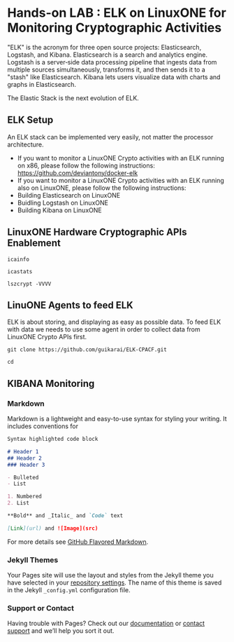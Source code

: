 # Hands-on LAB : ELK on LinuxONE for Monitoring Cryptographic Activities
"ELK" is the acronym for three open source projects: Elasticsearch, Logstash, and Kibana. Elasticsearch is a search and analytics engine. Logstash is a server‑side data processing pipeline that ingests data from multiple sources simultaneously, transforms it, and then sends it to a "stash" like Elasticsearch. Kibana lets users visualize data with charts and graphs in Elasticsearch.

The Elastic Stack is the next evolution of ELK.

## ELK Setup
An ELK stack can be implemented very easily, not matter the processor architecture.
- If you want to monitor a LinuxONE Crypto activities with an ELK running on x86, please follow the following instructions: https://github.com/deviantony/docker-elk
- If you want to monitor a LinuxONE Crypto activities with an ELK running also on LinuxONE, please follow the following instructions:
- Building Elasticsearch on LinuxONE
- Buidling Logstash on LinuxONE
- Building Kibana on LinuxONE

## LinuxONE Hardware Cryptographic APIs Enablement

```
icainfo
```

```
icastats
```

```
lszcrypt -VVVV
```


## LinuONE Agents to feed ELK
ELK is about storing, and displaying as easy as possible data. To feed ELK with data we needs to use some agent in order to collect data from LinuxONE Crypto APIs first.
```
git clone https://github.com/guikarai/ELK-CPACF.git
```

```
cd
```


## KIBANA Monitoring

### Markdown

Markdown is a lightweight and easy-to-use syntax for styling your writing. It includes conventions for

```markdown
Syntax highlighted code block

# Header 1
## Header 2
### Header 3

- Bulleted
- List

1. Numbered
2. List

**Bold** and _Italic_ and `Code` text

[Link](url) and ![Image](src)
```

For more details see [GitHub Flavored Markdown](https://guides.github.com/features/mastering-markdown/).

### Jekyll Themes

Your Pages site will use the layout and styles from the Jekyll theme you have selected in your [repository settings](https://github.com/guikarai/ELK-CPACF/settings). The name of this theme is saved in the Jekyll `_config.yml` configuration file.

### Support or Contact

Having trouble with Pages? Check out our [documentation](https://help.github.com/categories/github-pages-basics/) or [contact support](https://github.com/contact) and we’ll help you sort it out.

